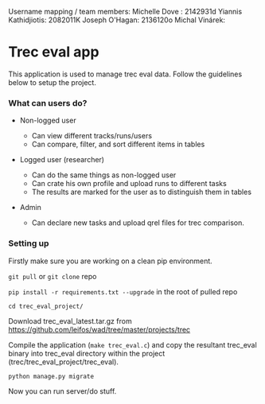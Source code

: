 Username mapping / team members:
Michelle Dove : 2142931d
Yiannis Kathidjiotis: 2082011K
Joseph O'Hagan: 2136120o
Michal Vinárek: 

# Trec eval app #

This application is used to manage trec eval data. Follow the guidelines below to setup the project.

### What can users do? ###

* Non-logged user
    * Can view different tracks/runs/users
    * Can compare, filter, and sort different items in tables

* Logged user (researcher)
    * Can do the same things as non-logged user
    * Can crate his own profile and upload runs to different tasks
    * The results are marked for the user as to distinguish them in tables

* Admin
    * Can declare new tasks and upload qrel files for trec comparison.

### Setting up ###

Firstly make sure you are working on a clean pip environment.

`git pull` or `git clone` repo

`pip install -r requirements.txt --upgrade` in the root of pulled repo

`cd trec_eval_project/`

Download trec_eval_latest.tar.gz from https://github.com/leifos/wad/tree/master/projects/trec

Compile the application (`make trec_eval.c`) and copy the resultant trec_eval binary into trec_eval directory within the project (trec/trec_eval_project/trec_eval).

`python manage.py migrate`

Now you can run server/do stuff.